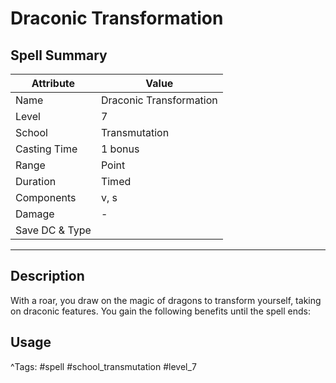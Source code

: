 # Draconic Transformation

## Spell Summary

| Attribute        | Value                  |
|------------------|------------------------|
| Name             | Draconic Transformation                 |
| Level            | 7                |
| School           | Transmutation          |
| Casting Time     | 1 bonus              |
| Range            | Point            |
| Duration         | Timed             |
| Components       | v, s             |
| Damage           | -               |
| Save DC & Type   |              |

---

## Description

With a roar, you draw on the magic of dragons to transform yourself, taking on draconic features. You gain the following benefits until the spell ends:

## Usage


^Tags: #spell #school_transmutation #level_7